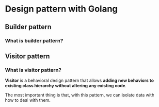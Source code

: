 # Design pattern with Golang

## Builder pattern

### What is builder pattern?

## Visitor pattern

### What is visitor pattern?

**Visitor** is a behavioral design pattern that allows **adding new behaviors to existing class hierarchy without altering any existing code**.

The most important thing is that, with this pattern, we can isolate data with how to deal with them.
